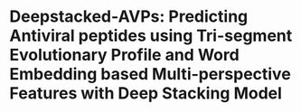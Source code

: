# Deepstacked-AVPs: Predicting Antiviral peptides using Tri-segment Evolutionary Profile and Word Embedding based Multi-perspective Features with Deep Stacking Model 
